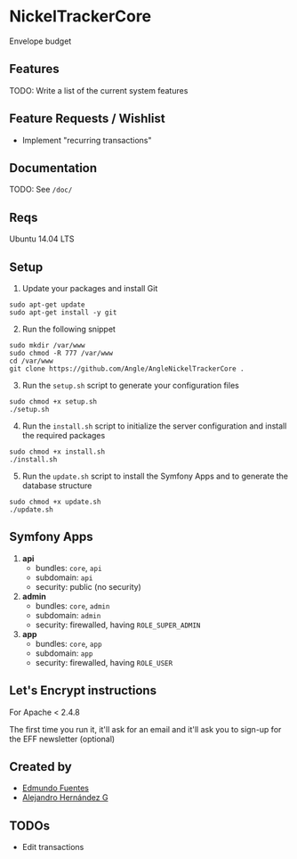# NickelTrackerCore
Envelope budget

## Features
TODO: Write a list of the current system features

## Feature Requests / Wishlist
- Implement "recurring transactions"

## Documentation
TODO: See `/doc/`

## Reqs
Ubuntu 14.04 LTS

## Setup

1. Update your packages and install Git
```
sudo apt-get update
sudo apt-get install -y git
```

2. Run the following snippet
``` 
sudo mkdir /var/www
sudo chmod -R 777 /var/www
cd /var/www
git clone https://github.com/Angle/AngleNickelTrackerCore .
```

3. Run the `setup.sh` script to generate your configuration files
```
sudo chmod +x setup.sh
./setup.sh
```

4. Run the `install.sh` script to initialize the server configuration and install the required packages
```
sudo chmod +x install.sh
./install.sh
```

5. Run the `update.sh` script to install the Symfony Apps and to generate the database structure
```
sudo chmod +x update.sh
./update.sh
```



## Symfony Apps
1. **api**
    * bundles: `core`,  `api`
    * subdomain: `api`
    * security: public (no security)
2. **admin**
    * bundles: `core`,  `admin`
    * subdomain: `admin`
    * security: firewalled, having `ROLE_SUPER_ADMIN`
3. **app**
    * bundles: `core`,  `app`
    * subdomain: `app`
    * security: firewalled, having `ROLE_USER`



## Let's Encrypt instructions
For Apache < 2.4.8

The first time you run it, it'll ask for an email and it'll ask you to sign-up for the EFF newsletter (optional)

## Created by
- [Edmundo Fuentes](https://github.com/edmundofuentes)
- [Alejandro Hernández G](https://github.com/alexhg11)




## TODOs
- Edit transactions